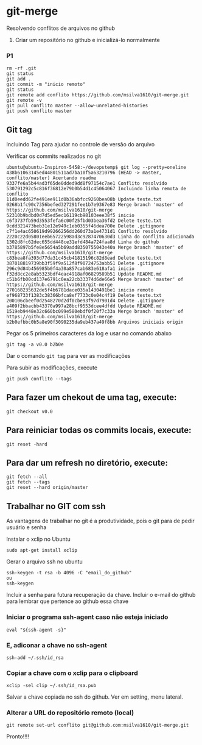 # git-merge
Resolvendo conflitos de arquivos no github


1. Criar um repositório no github e inicializá-lo normalmente

### P1
```
rm -rf .git
git status
git add .
git commit -m "inicio remoto"
git status
git remote add conflito https://github.com/msilva1610/git-merge.git
git remote -v
git pull conflito master --allow-unrelated-histories
git push conflito master
```

## Git tag

Incluindo Tag para ajudar no controle de versão do arquivo

Verificar os commits realizados no git 
```
ubuntu@ubuntu-Inspiron-5458:~/devopstemp$ git log --pretty=oneline
438b61063145ed44801511ad7ba10f5a63210796 (HEAD -> master, conflito/master) Acertando readme
9337fe6a5b44ad3f65de0dded9dd8f97154c7ae1 Conflito resolvido
530791292c5c816f36812e79b0b54d1c45064067 Incluindo linha remota de conflito
11d0eedd62fe491ee911d0b36abfcc9260bea08b Update teste.txt
0268b1fc90c7356befed327291fee1b7e9367e83 Merge branch 'master' of https://github.com/msilva1610/git-merge
52310b9bdbd0d7d5ed5ec16119cb98103eee38f5 inicio
c6f3737fb59d3553fefa6c00f25fbd03bea36fd2 Delete teste.txt
9cdd321473beb31e12e949c1eb0355f46dea700e Delete .gitignore
c7f1e4ac650619d99266256dd260d73a1e4731d1 Conflito resolvido
2220c22d05801eeb65722598ad3c9287470630d3 Linha do conflito adicionada
1302d8fc62dec655dd448ce31efd484a724faa8d Linha do github
b3785897b5fe8e5654a5b69add8350755043e40a Merge branch 'master' of https://github.com/msilva1610/git-merge
c83bea8fa393d77da31c45cb41815196c82d8ead Delete teste.txt
387018819739bb3f59f9a512f8f90724753abb51 Delete .gitignore
296c9d84b456985b0f4a30a857cab683e618afa1 inicio
f32d8cc2e8ab5323bdf4eac4918af06829589b51 Update README.md
c51b6fb00cd137e6791c0ea22cb33374d6de66e5 Merge branch 'master' of https://github.com/msilva1610/git-merge
270168235632de5f4b6781dace035a1430491be1 inicio remoto
ef968733f1383c38366bfca8ef7733c0e04c4f19 Delete teste.txt
200106cbeef0d2548270d2df0cbe93f97d7901d4 Delete .gitignore
a409f2bbacbb43370a997a28bcf9553dcee4dfdd Update README.md
1519eb9448e32c660bc099e580ebdf0f20f7c33a Merge branch 'master' of https://github.com/msilva1610/git-merge
b2b0efbbc0b5a8e90f3090235da9eb437a49f8bb Arquivos iniciais origin
```
Pegar os 5 primeiros caracteres da log e usar no comando abaixo 
``` 
git tag -a v0.0 b2b0e 
```

Dar o comando ```git tag``` para ver as modificações

Para subir as modificações, execute

```
git push conflito --tags
```

## Para fazer um chekout de uma tag, execute:
```
git checkout v0.0
```

## Para reiniciar todas os commits locais, execute:
```
git reset -hard
```

## Para dar um refresh no diretório, execute:
```
git fetch --all
git fetch --tags
git reset --hard origin/master
```

## Trabalhar no GIT com ssh

As vantagens de trabalhar no git é a produtividade, pois o git para de pedir usuário e senha

Instalar o xclip no Ubuntu
```
sudo apt-get install xclip
```

Gerar o arquivo ssh no ubuntu

```
ssh-keygen -t rsa -b 4096 -C "email_do_github"
ou
ssh-keygen
```

Incluir a senha para futura recuperação da chave. Incluir o e-mail do github para lembrar que pertence ao github essa chave


### Iniciar o programa ssh-agent caso não esteja iniciado
```
eval "${ssh-agent -s}"
``` 

### E, adiconar a chave no ssh-agent

```
ssh-add ~/.ssh/id_rsa
```

### Copiar a chave com o xclip para o clipboard
```
xclip -sel clip ~/.ssh/id_rsa.pub
```

Salvar a chave copiada no ssh do github. Ver em setting, menu lateral.

### Alterar a URL do repositório remoto (local)
```
git remote set-url conflito git@github.com:msilva1610/git-merge.git
```
Pronto!!!!
